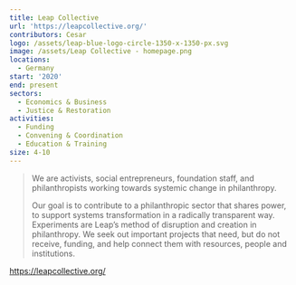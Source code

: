 ```yaml
---
title: Leap Collective
url: 'https://leapcollective.org/'
contributors: Cesar
logo: /assets/leap-blue-logo-circle-1350-x-1350-px.svg
image: /assets/Leap Collective - homepage.png
locations:
  - Germany
start: '2020'
end: present
sectors:
  - Economics & Business
  - Justice & Restoration
activities:
  - Funding
  - Convening & Coordination
  - Education & Training
size: 4-10
---
```

> We are activists, social entrepreneurs, foundation staff, and philanthropists working towards systemic change in philanthropy.
> 
> Our goal is to contribute to a philanthropic sector that shares power, to support systems transformation in a radically transparent way. Experiments are Leap’s method of disruption and creation in philanthropy. We seek out important projects that need, but do not receive, funding, and help connect them with resources, people and institutions.

https://leapcollective.org/   
